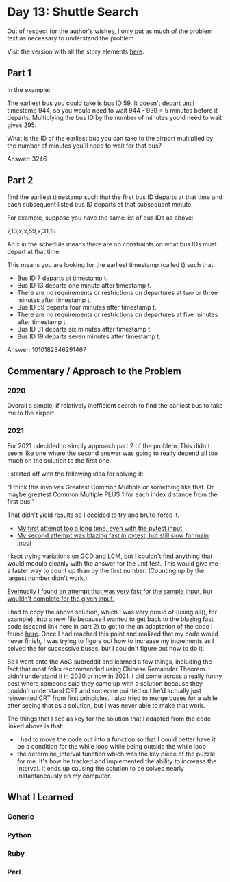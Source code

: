 # Day 13: Shuttle Search

Out of respect for the author's wishes, I only put as much of the problem text as necessary to understand the problem.

Visit the version with all the story elements [here](https://adventofcode.com/2020/day/13). 


## Part 1

In the example: 

The earliest bus you could take is bus ID 59. It doesn't depart until timestamp 944, so you would need to wait 944 - 939 = 5 minutes before it departs. Multiplying the bus ID by the number of minutes you'd need to wait gives 295.

What is the ID of the earliest bus you can take to the airport multiplied by the number of minutes you'll need to wait for that bus?

Answer: 3246

## Part 2

find the earliest timestamp such that the first bus ID departs at that time and each subsequent listed bus ID departs at that subsequent minute.

For example, suppose you have the same list of bus IDs as above:

7,13,x,x,59,x,31,19

An x in the schedule means there are no constraints on what bus IDs must depart at that time.

This means you are looking for the earliest timestamp (called t) such that:

- Bus ID 7 departs at timestamp t.
- Bus ID 13 departs one minute after timestamp t.
- There are no requirements or restrictions on departures at two or three minutes after timestamp t.
- Bus ID 59 departs four minutes after timestamp t.
- There are no requirements or restrictions on departures at five minutes after timestamp t.
- Bus ID 31 departs six minutes after timestamp t.
- Bus ID 19 departs seven minutes after timestamp t.

Answer: 1010182346291467 

## Commentary / Approach to the Problem
### 2020
Overall a simple, if relatively inefficient search to find the earliest bus to take me to the airport. 

### 2021
For 2021 I decided to simply approach part 2 of the problem. This didn't seem like one where the second answer was going to really depend all too much on the solution to the first one.

I started off with the following idea for solving it: 

"I think this involves Greatest Common Multiple or something like that. Or maybe greatest Common Multiple PLUS 1 for each index distance from the first bus."

That didn't yield results so I decided to try and brute-force it.

- [My first attempt too a long time, even with the pytest input.](https://github.com/djotaku/adventofcode/blob/2e71688de9f467534714e4de4519c76778f9c916/2020/Day_13/Python/2021/part_2.py)
- [My second attempt was blazing fast in pytest, but still slow for main input](https://github.com/djotaku/adventofcode/blob/bdc91a7d4f640f66b4a246abcf8532e54718093b/2020/Day_13/Python/2021/part_2.py)

I kept trying variations on GCD and LCM, but I couldn't find anything that would modulo cleanly with the answer for the unit test. This would give me a faster way to count up than by the first number. (Counting up by the largest number didn't work.)

[Eventually I found an attempt that was very fast for the sample input, but wouldn't complete for the given input.](https://github.com/djotaku/adventofcode/blob/2a2f3c6e61cbbadfc37cf7dde7c7d14740c85381/2020/Day_13/Python/2021/part_2_good_and_fast_for_sample_would_not_finishi.py)

I had to copy the above solution, which I was very proud of (using all(), for example), into a new file because I wanted to get back to the blazing fast code (second link here in part 2) to get to the an adaptation of the code I found [here](https://www.reddit.com/r/adventofcode/comments/kc4njx/comment/gktms17/?utm_source=share&utm_medium=web2x&context=3).  Once I had reached this point and realized that my code would never finish, I was trying to figure out how to increase my increments as I solved the for successive buses, but I couldn't figure out how to do it.

So I went onto the AoC subreddit and learned a few things, including the fact that most folks recommended using Chinese Remainder Theorem. I didn't understand it in 2020 or now in 2021. I did come across a really funny post where someone said they came up with a solution because they couldn't understand CRT and someone pointed out he'd actually just reinvented CRT from first principles. I also tried to merge buses for a while after seeing that as a solution, but I was never able to make that work. 

The things that I see as key for the solution that I adapted from the code linked above is that:
- I had to move the code out into a function so that I could better have it be a condition for the while loop while being outside the while loop
- the determine_interval function which was the key piece of the puzzle for me. It's how he tracked and implemented the ability to increase the interval. It ends up causing the solution to be solved nearly instantaneously on my computer.  

## What I Learned

### Generic

### Python

### Ruby

### Perl


